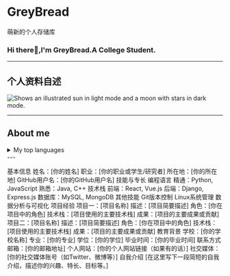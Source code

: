 # GreyBread
萌新的个人存储库
### Hi there👋,I'm GreyBread.A College Student.

---
## 个人资料自述
<picture>
  <source media="(prefers-color-scheme: dark)" srcset=""E:\米雪儿.jpg"">
  <source media="(prefers-color-scheme: light)" srcset=""E:\米雪儿.jpg"">
  <img alt="Shows an illustrated sun in light mode and a moon with stars in dark mode." src=""E:\米雪儿.jpg"">
</picture>

---
## About me

<details>
<summary>My top languages</summary>

| Rank | Languages |
|-----:|-----------|
|     1| JavaScript|
|     2| Python    |
|     3| SQL       |

</details>
---

基本信息
姓名：[你的姓名]
职业：[你的职业或学生/研究者]
所在地：[你的所在地]
GitHub用户名：[你的GitHub用户名]
技能与专长
编程语言
精通：Python, JavaScript
熟悉：Java, C++
技术栈
前端：React, Vue.js
后端：Django, Express.js
数据库：MySQL, MongoDB
其他技能
Git版本控制
Linux系统管理
数据分析与可视化
项目经验
项目一：[项目名称]
描述：[项目简要描述]
角色：[你在项目中的角色]
技术栈：[项目使用的主要技术栈]
成果：[项目的主要成果或贡献]
项目二：[项目名称]
描述：[项目简要描述]
角色：[你在项目中的角色]
技术栈：[项目使用的主要技术栈]
成果：[项目的主要成果或贡献]
教育背景
学校：[你的学校名称]
专业：[你的专业]
学位：[你的学位]
毕业时间：[你的毕业时间]
联系方式
邮箱：[你的邮箱地址]
个人网站：[你的个人网站链接（如果有的话）]
社交媒体：[你的社交媒体账号（如Twitter、微博等）]
自我介绍
[在这里写下一段简短的自我介绍，描述你的兴趣、特长、目标等。]

